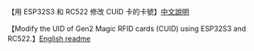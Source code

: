【用 ESP32S3 和 RC522 修改 CUID 卡的卡號】[中文說明](README_ZHTW.md)

【Modify the UID of Gen2 Magic RFID cards (CUID) using ESP32S3 and RC522.】[English readme](README_EN.md)


